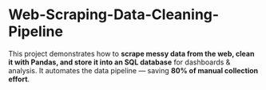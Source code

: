 # Web-Scraping-Data-Cleaning-Pipeline
This project demonstrates how to **scrape messy data from the web, clean it with Pandas, and store it into an SQL database** for dashboards &amp; analysis.   It automates the data pipeline — saving **80% of manual collection effort**.
